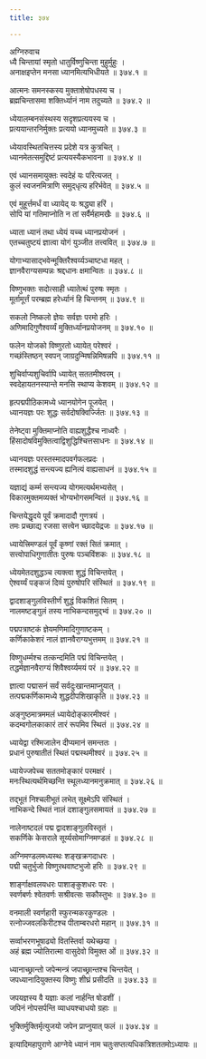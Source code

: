 ```yaml
---
title: ३७४

---
```

अग्निरुवाच  
ध्यै चिन्तायां स्मृतो धातुर्विष्णुचिन्ता मुहुर्मुहुः ।  
अनाक्षइप्तेन मनसा ध्यानमित्यभिधीयते ॥ ३७४.१ ॥  
  
आत्मनः समनस्कस्य मुक्ताशेषोपधस्य च ।  
ब्रह्मचिन्तासमा शक्तिर्ध्यानं नाम तदुच्यते ॥ ३७४.२ ॥  
  
ध्येयालम्बनसंस्थस्य सदृशप्रत्ययस्य च ।  
प्रत्ययान्तरनिर्मुक्तः प्रत्ययो ध्यानमुच्यते ॥ ३७४.३ ॥  
  
ध्येयावस्थितचित्तस्य प्रदेशे यत्र कुत्रचित् ।  
ध्यानमेतत्समुद्दिष्टं प्रत्ययस्यैकभावना ॥ ३७४.४ ॥  
  
एवं ध्यानसमायुक्तः स्वदेहं यः परित्यजत् ।  
कुलं स्वजनमित्राणि समुद्‌धृत्य हरिर्भवेत् ॥ ३७४.५ ॥  
  
एवं मुहूर्त्तमर्धं वा ध्यायेद् यः श्रद्ध्या हरिं ।  
सोपि यां गतिमाप्नोति न तां सर्वैर्महामखैः ॥ ३७४.६ ॥  
  
ध्याता ध्यानं तथा ध्येयं यच्च ध्यानप्रयोजनं ।  
एतच्चतुष्टयं ज्ञात्वा योगं युञ्जीत तत्त्ववित् ॥ ३७४.७ ॥  
  
योगाभ्यासाद्‌भवेन्मूक्तिरैश्वर्य्यञ्चाष्टधा महत् ।  
ज्ञानवैराग्यसम्पन्नः श्रद्दधानः क्षमान्वितः ॥ ३७४.८ ॥  
  
विष्णुभक्तः सदोत्साही ध्यातेत्थं पुरुषः स्मृतः ।  
मूर्तामूर्त्तं परम्ब्रह्म हरेर्ध्यानं हि चिन्तनम् ॥ ३७४.९ ॥  
  
सकलो निष्कलो ज्ञेयः सर्वज्ञः परमो हरिः ।  
अणिमादिगुणैश्वर्य्यं मुक्तिर्ध्यानप्रयोजनम् ॥ ३७४.१० ॥  
  
फलेन योजको विष्णुरतो ध्यायेत् परेश्वरं ।  
गच्छंस्तिष्ठन् स्वपन् जाग्रदुन्मिषन्निमिषन्नपि ॥ ३७४.११ ॥  
  
शुचिर्वाप्यशुचिर्वापि ध्यायेत् सततमीश्वरम् ।  
स्वदेहायतनस्यान्ते मनसि स्थाप्य केशवम् ॥ ३७४.१२ ॥  
  
हृत्पद्मपीठिकामध्ये ध्यानयोगेन पूजयेत् ।  
ध्यानयज्ञः परः शुद्धः सर्वदोषक्विर्ज्जितः ॥ ३७४.१३ ॥  
  
तेनेष्ट्वा मुक्तिमाप्नोति वाह्यशुद्धैश्च नाध्वरैः ।  
हिंसादोषविमुक्तित्वाद्विशुद्धिश्चित्तसाधनः ॥ ३७४.१४ ॥  
  
ध्यानयज्ञः परस्तस्मादपवर्गफलप्रदः ।  
तस्मादशुद्धं सन्त्यज्य ह्यनित्यं वाह्यसाधनं ॥ ३७४.१५ ॥  
  
यज्ञाद्यं कर्म्म सन्त्यज्य योगमत्यर्थमभ्यसेत् ।  
विकारमुक्तमव्यक्तं भोग्यभोगसमन्वितं ॥ ३७४.१६ ॥  
  
चिन्तयेद्धृदये पूर्वं क्रमादादौ गुणत्रयं ।  
तमः प्रच्छाद्य रजसा सत्त्वेन च्छादयेद्रजः ॥ ३७४.१७ ॥  
  
ध्यायेत्त्रिमण्डलं पूर्वं कृष्णां रक्तं सितं क्रमात् ।  
सत्त्वोपाधिगुणातीतः पुरुषः पञ्चविंशकः ॥ ३७४.१८ ॥  
  
ध्येयमेतदशुद्धञ्च त्यक्त्वा शुद्धं विचिन्तयेत् ।  
ऐश्वर्य्यं पङ्कजं दिव्यं पुरुषोपरि संस्थितं ॥ ३७४.१९ ॥  
  
द्वादशाङ्गुलविस्तीर्णं शुद्धं विकशितं सितम् ।  
नालमष्टङ्गुलं तस्य नाभिकन्दसमुद्भ्वं ॥ ३७४.२० ॥  
  
पद्मपत्राष्टकं ज्ञेयमणिमादिगुणाष्टकम् ।  
कर्णिकाकेशरं नालं ज्ञानवैराग्यभुत्तमम् ॥ ३७४.२१ ॥  
  
विष्णुधर्म्मश्च तत्कन्दमिति पद्मं विचिन्तयेत् ।  
तद्धर्मज्ञानवैराग्यं शिवैश्वर्य्यमयं परं ॥ ३७४.२२ ॥  
  
ज्ञात्वा पद्मासनं सर्वं सर्वदुःखान्तमाप्नुयात् ।  
तत्पद्मकर्णिकामध्ये शुद्धदीपशिखाकृति ॥ ३७४.२३ ॥  
  
अङ्गुष्ठमात्रममलं ध्यायेदोङ्कारमीश्वरं ।  
कदम्वगोलकाकारं तारं रूपमिव स्थितं ॥ ३७४.२४ ॥  
  
ध्यायेद्वा रश्मिजालेन दीप्यमानं समन्ततः ।  
प्रधानं पुरुषातीतं स्थितं पद्मस्थमीश्वरं ॥ ३७४.२५ ॥  
  
ध्यायेज्जपेच्च सततमोङ्कारं परमक्षरं ।  
मनःस्थित्यर्थमिच्छन्ति स्थूलध्यानमनुक्रमात् ॥ ३७४.२६ ॥  
  
तद्‌भूतं निश्चलीभूतं लभेत् सूक्ष्मेऽपि संस्थितं ।  
नाभिकन्दे स्थितं नालं दशाङ्गुलसमायतं ॥ ३७४.२७ ॥  
  
नालेनाष्टदलं पद्म द्वादशाङ्गुलविस्तृतं ।  
सकर्णिके केसराले सूर्य्यसोमाग्निमण्डलं ॥ ३७४.२८ ॥  
  
अग्निमण्डलमध्यस्थः शङ्खक्रगदाधरः ।  
पद्मी चतुर्भुजो विष्णुरथवाष्टभुजो हरिः ॥ ३७४.२९ ॥  
  
शार्ङ्गाक्षवलयधरः पाशाङ्कुशधरः परः ।  
स्वर्णबर्णः श्वेतवर्णः सश्रीवत्सः सकौस्तुभः ॥ ३७४.३० ॥  
  
वनमाली स्वर्णहारी स्फुरन्मकरकुण्डलः ।  
रत्नोज्जवलकिरीटश्च पीताम्बरधरो महान् ॥ ३७४.३१ ॥  
  
सर्व्वाभरणभूषाढ्यो वितस्तिर्वा यथेच्छया ।  
अहं ब्रह्म ज्योतिरात्मा वासुदेवो विमुक्त ओं ॥ ३७४.३२ ॥  
  
ध्यानाच्छ्रान्तो जपेन्मन्त्रं जपाच्छ्रान्तश्च चिन्तयेत् ।  
जपध्यानादियुक्तस्य विष्णुः शीघ्रं प्रसीदति ॥ ३७४.३३ ॥  
  
जपयज्ञस्य वै यज्ञाः कलां नार्हन्ति षोडशीं ।  
जपिनं नोपसर्पन्ति व्याधयश्चाधयो ग्रहाः ॥  
  
भुक्तिर्मुक्तिर्मृत्युजयो जपेन प्राप्नुयात् फलं ॥ ३७४.३४ ॥  
  
इत्यादिमहापुराणे आग्नेये ध्यानं नाम चतुःसप्तत्यधिकत्रिशततमोऽध्यायः ॥